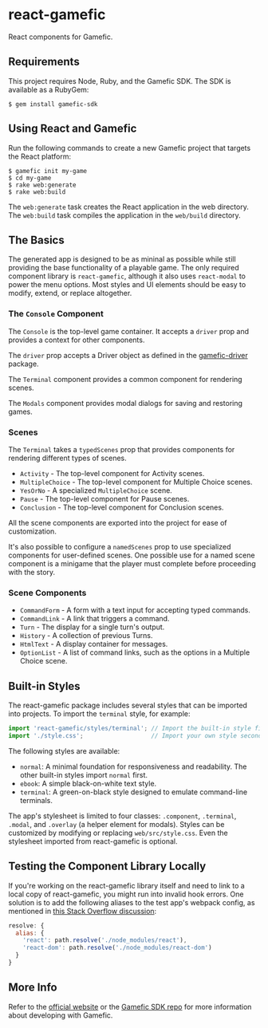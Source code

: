 # react-gamefic

React components for Gamefic.

## Requirements

This project requires Node, Ruby, and the Gamefic SDK. The SDK is available as a RubyGem:

    $ gem install gamefic-sdk

## Using React and Gamefic

Run the following commands to create a new Gamefic project that targets the React platform:

    $ gamefic init my-game
    $ cd my-game
    $ rake web:generate
    $ rake web:build

The `web:generate` task creates the React application in the web directory. The `web:build` task compiles the application in the `web/build` directory.

## The Basics

The generated app is designed to be as mininal as possible while still providing the base functionality of a playable game. The only required
component library is `react-gamefic`, although it also uses `react-modal` to power the menu options. Most styles and UI elements should be
easy to modify, extend, or replace altogether.

### The `Console` Component

The `Console` is the top-level game container. It accepts a `driver` prop and provides a context for other components.

The `driver` prop accepts a Driver object as defined in the [gamefic-driver](https://github.com/castwide/gamefic-driver) package.

The `Terminal` component provides a common component for rendering scenes.

The `Modals` component provides modal dialogs for saving and restoring games.

### Scenes

The `Terminal` takes a `typedScenes` prop that provides components for rendering different types of scenes.

* `Activity` - The top-level component for Activity scenes.
* `MultipleChoice` - The top-level component for Multiple Choice scenes.
* `YesOrNo` - A specialized `MultipleChoice` scene.
* `Pause` - The top-level component for Pause scenes.
* `Conclusion` - The top-level component for Conclusion scenes.

All the scene components are exported into the project for ease of customization.

It's also possible to configure a `namedScenes` prop to use specialized components for user-defined scenes. One possible use
for a named scene component is a minigame that the player must complete before proceeding with the story.

### Scene Components

* `CommandForm` - A form with a text input for accepting typed commands.
* `CommandLink` - A link that triggers a command.
* `Turn` - The display for a single turn's output.
* `History` - A collection of previous Turns.
* `HtmlText` - A display container for messages.
* `OptionList` - A list of command links, such as the options in a Multiple Choice scene.

## Built-in Styles

The react-gamefic package includes several styles that can be imported into projects. To import the `terminal` style, for example:

```javascript
import 'react-gamefic/styles/terminal'; // Import the built-in style first
import './style.css';                   // Import your own style second to add your customizations
```

The following styles are available:

* `normal`: A minimal foundation for responsiveness and readability. The other built-in styles import `normal` first.
* `ebook`: A simple black-on-white text style.
* `terminal`: A green-on-black style designed to emulate command-line terminals.

The app's stylesheet is limited to four classes: `.component`, `.terminal`, `.modal`, and `.overlay` (a helper element for modals). Styles can
be customized by modifying or replacing `web/src/style.css`. Even the stylesheet imported from react-gamefic is optional.

## Testing the Component Library Locally

If you're working on the react-gamefic library itself and need to link to a local copy of react-gamefic, you might run into
invalid hook errors. One solution is to add the following aliases to the test app's webpack config, as mentioned in
[this Stack Overflow discussion](https://stackoverflow.com/questions/66488492/solve-having-more-than-one-copy-of-react-in-the-same-app/66497721):

```javascript
resolve: {
  alias: {
    'react': path.resolve('./node_modules/react'),
    'react-dom': path.resolve('./node_modules/react-dom')
  }
}
```

## More Info

Refer to the [official website](https://gamefic.com) or the [Gamefic SDK repo](https://gamefic.com/castwide/gamefic-sdk) for more information
about developing with Gamefic.
